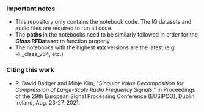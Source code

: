 ### Important notes
* This repository only contains the notebook code. The IQ datasets and audio files are required to run all code.
* The **paths** in the notebooks need to be similarly followed in order for the **_Class_ RFDataset** to function properly
* The notebooks with the highest **vxx** versions are the latest (e.g. RF_class_v64, etc.)


### Citing this work

* R. David Badger and Minje Kim, "*Singular Value Decomposition for Compression of Large-Scale Radio Frequency Signals*," in Proceedings of the 29th European Signal Processing Conference (EUSIPCO), Dublin, Ireland, Aug. 23-27, 2021.

